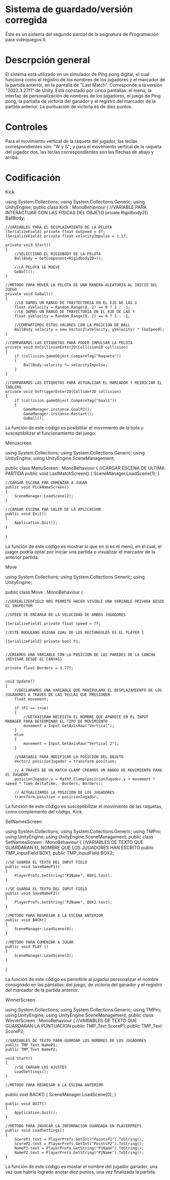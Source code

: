 # Sistema de guardado/versión corregida
Éste es un sistema del segundo parcial de la asignatura de Programación para videojuegos II.
# Descrpción general
El sistema está utilizado en un simulador de Ping pong digital, el cual funciona como el registro de los nombres de los jugadores y el marcador de la partida anterior, en la pantalla de "Last Match".
Corresponde a la versión "2022.3.27f1" de Unity.
Está constado por cinco pantallas: el menú, la interfaz de personalización de nombres de los jugadores, el juego de Ping pong, la pantalla de victoria del ganador y el registro del marcador de la partida anterior.
La puntuación de victoria es de diez puntos.
# Controles
Para el movimiento vertical de la raqueta del jugador, las teclas correspondientes son: "W y S"; y para el movimiento vertical de la raqueta del jugador dos, las teclas correspondientes son las flechas de abajo y arriba.
# Codificación 

Kick

using System.Collections;
using System.Collections.Generic;
using UnityEngine;
public class Kick : MonoBehaviour
{
    //VARIABLE PARA INTERACTUAR CON LAS FISICAS DEL OBJETO
    private Rigidbody2D BallBody;

    //VARIABLES PARA EL DESPLAZAMIENTO DE LA PELOTA
    [SerializeField] private float GoSpeed = 4f;
    [SerializeField] private float velocityImpulse = 1.1f;

    private void Start()
    {
        //SELECCIONO EL RIGIDBODY DE LA PELOTA
        BallBody = GetComponent<Rigidbody2D>();
        
        //LA PELOTA SE MUEVE
        GoBall();
    }

    //METODO PARA MOVER LA PELOTA DE UNA MANERA ALEATORIA AL INICIO DEL JUEGO
    private void GoBall()
    {
        //LE DAMOS UN RANGO DE TRAYTECTORIA EN EL EJE DE LAS X
        float xVelocity = Random.Range(0, 2) == 0 ? 1 : -1;
        //LE DAMOS UN RANGO DE TRAYECTORIA EN EL EJE DE LAS Y
        float yVelocity = Random.Range(0, 2) == 0 ? 1 : -1;

        //COMPARTIMOS ESTOS VALORES CON LA POSICION DE BALL
        BallBody.velocity = new Vector2(xVelocity, yVelocity) * (GoSpeed);
    }

    //COMPARAMOS LAS ETIQUETAS PARA PODER IMPULSAR LA PELOTA
    private void OnCollisionEnter2D(Collision2D collision)
    {
        if (collision.gameObject.CompareTag("Raqueta"))
        {
            BallBody.velocity *= velocityImpulse;
        }
    }

    //COMPARAMOS LAS ETIQUETAS PARA ACTUALIZAR EL MARCADOR Y REINICIAR EL TABLERO
    private void OnTriggerEnter2D(Collider2D collision)
    {
        if (collision.gameObject.CompareTag("Goal1"))
        {
            GameManager.instance.GoalP2();
            GameManager.instance.Restart();
            GoBall();
            
La función de este código es posibilitar el movimiento de la bola y susceptibilizar el funcionamiento del juego.

Menuscreen

using System.Collections;
using System.Collections.Generic;
using UnityEngine;
using UnityEngine.SceneManagement;

public class MenuScreen : MonoBehaviour
{
    //CARGAR ESCENA DE ULTIMA PARTIDA
    public void LastMatchScreen()
    {
        SceneManager.LoadScene(1);
    }

    //CARGAR ESCENA PAR COMENZAR A JUGAR
    public void PickNameScreen()
    {
        SceneManager.LoadScene(2);
    }

    //CARGAR ESCENA PAR SALIR DE LA APLICACION
    public void Exit()
    {
        Application.Quit();
    }

}

La función de este código es mostrar lo que en sí es el menú, en el cual, el juagor podría optar por iniciar una partida o visualizar el marcador de la anterior partida.

Move

using System.Collections;
using System.Collections.Generic;
using UnityEngine;

public class Move : MonoBehaviour
{

    //SERIALIZEDFIELD NOS PERMITE HACER VISIBLE UNA VARIABLE PRIVADA DESDE EL INSPECTOR

    //SPEED SE ENCARGA DE LA VELOCIDAD DE AMBOS JUGADORES

    [SerializeField] private float speed = 7f;

    //ESTE BOOLEANO ASIGNA CUAL DE LOS RECTANGULOS ES EL PLAYER 1

    [SerializeField] private bool P1;


    //CREAMOS UNA VARIABLE CON LA POSICION DE LAS PAREDES DE LA CANCHA (REVISAR DESDE EL CANVAS)

    private float Borders = 3.77f;


    void Update()
    {
        //DECLARAMOS UNA VARIABLE QUE MANIPULARA EL DESPLAZAMIENTO DE LOS JUGADORES A TRAVES DE LAS TECLAS QUE PRESIONEN
        float movement;

        if (P1 == true)
        {
            //GETAXISRAW NECESITA EL NOMBRE QUE APARECE EN EL INPUT MANAGER PARA DETERMINAR EL TIPO DE MOVIMIENTO
            movement = Input.GetAxisRaw("Vertical");
        }
        else
        {
            movement = Input.GetAxisRaw("Vertical 2");
        }

        //VARIABLE PARA MODIFICAR LA POSICION DEL OBJETO
        Vector2 posicionJugador = transform.position;

        // A TRAVES DE UN MATCH CLAMP CREAMOS UN RANGO DE MOVIMIENTO PARA EL JUGADOR
        posicionJugador.y = Mathf.Clamp(posicionJugador.y + movement * speed * Time.deltaTime, -Borders, Borders);

        // ACTUALIZAMOS LA POSICION DE LOS JUGADORES
        transform.position = posicionJugador;
       
  La función de este código es susceptibilizar el movimiento de las raquetas, como complemento del código, Kick.
  
  SetNamesScreen
  
  using System.Collections;
using System.Collections.Generic;
using TMPro;
using UnityEngine;
using UnityEngine.SceneManagement;
public class SetNamesScreen : MonoBehaviour
{
    //VARIABLES DE TEXTO QUE GUARDARAN EL NOMBRE QUE LOS JUGADORES HAN ESCRITO
    public TMP_InputField BOX1;
    public TMP_InputField BOX2;

    //SE GUARDA EL TEXTO DEL INPUT FIELD
    public void SaveNameP1()
    {
        PlayerPrefs.SetString("P1Name", BOX1.text);
    }

    //SE GUARDA EL TEXTO DEL INPUT FIELD
    public void SaveNameP2()
    {
        PlayerPrefs.SetString("P2Name", BOX2.text);
    }

    //METODO PARA REGRESAR A LA ESCENA ANTERIOR
    public void BACK()
    {
        SceneManager.LoadScene(0);
    }

    //METODO PARA COMENZAR A JUGAR
    public void PLAY ()
    {
        SceneManager.LoadScene(3);
    }
}

La función de este código es permitirle al jugador personalizar el nombre consignado en las pantallas: del juego, de victoria del ganador y el registro del marcador de la partida anterior.

WinnerScreen

using System.Collections;
using System.Collections.Generic;
using TMPro;
using UnityEngine;
using UnityEngine.SceneManagement;
public class WinnerScreen : MonoBehaviour
{
   //VARIABLES DE TEXTO QUE GUARDARAN LA PUNTUACION
    public TMP_Text ScoreP1;
    public TMP_Text ScoreP2;


    //VARIABLES DE TEXTO PARA GUARDAR LOS NOMBRES DE LOS JUGADORES
    public TMP_Text NameP1;
    public TMP_Text NameP2;

    void Start()
    {
        //SE CARGAN LOS AJUSTES
        LoadSettings();
    }

    //METODO PARA REGRESAR A LA ESCENA ANTERIOR
   public void BACK()
    {
        SceneManager.LoadScene(0);
    }

    public void QUIT()
    {
        Application.Quit();
    }

    //METODO PARA INVOCAR LA INFORMACION GUARDADA EN PLAYERPREFS
    public void LoadSettings()
    {
        ScoreP1.text = PlayerPrefs.GetInt("PointsP1").ToString();
        ScoreP2.text = PlayerPrefs.GetInt("PointsP2").ToString();
        NameP1.text = PlayerPrefs.GetString("P1Name").ToString();
        NameP2.text = PlayerPrefs.GetString("P2Name").ToString();
    }

La función de este código es mostar el nombre del jugador ganador, una vez que habría logrado anotar diez puntos, una vez finalizada la partida.
